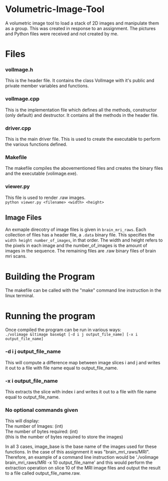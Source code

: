 # Volumetric-Image-Tool
A volumetric image tool to load a stack of 2D images and manipulate them as a group. This was created in response to an assignment. The pictures and Python files were received and not created by me.

# Files
### volImage.h
This is the header file. It contains the class VolImage with it's
public and private member variables and functions.

### volImage.cpp
This is the implementation file which defines all the methods, constructor (only default) and destructor.
It contains all the methods in the header file.

### driver.cpp
This is the main driver file. This is used to create the executable to perform the various functions defined.

### Makefile
The makefile compiles the abovementioned files and creates the binary files and the executable (volimage.exe).

### viewer.py
This file is used to render .raw images.<br>
`python viewer.py <filename> <width> <height>`

## Image Files
An exmaple direcotry of image files is given in `brain_mri_raws`. Each collection of files has a header file, a `.data` binary file. This specifies the `width height number_of_images`, in that order. The width and height refers to the pixels in each image and the number_of_images is the amount of images in the sequence. The remaining files are .raw binary files of brain mri scans.

# Building the Program
The makefile can be called with the "make" command line instruction in the linux terminal.

# Running the program
Once compiled the program can be run in various ways:<br>
`./volimage &ltimage base&gt [-d i j output_file_name] [-x i output_file_name]`

### -d i j output_file_name
This will compute a difference map between image slices i and j and writes it out to a file with file name equal to output_file_name.

### -x i output_file_name
This extracts the slice with index i and writes it out to a file with file name equal to output_file_name.

### No optional commands given
This will display:<br>
The number of Images: (int)<br>
The number of bytes required: (int)<br>
(this is the number of bytes required to store the images)

In all 3 cases, image_base is the base name of the images used for these functions. In the case of this assignment it was "brain_mri_raws/MRI".
Therefore, an example of a command line instruction would be './volimage brain_mri_raws/MRI -x 10 output_file_name' and this would perform the
extraction operation on slice 10 of the MRI image files and output the result to a file called output_file_name.raw.
